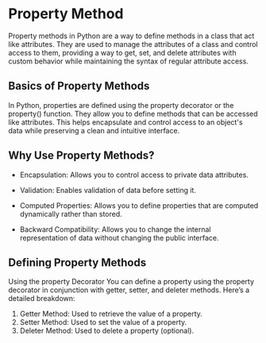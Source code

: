 # Property Method

Property methods in Python are a way to define methods in a class that act like attributes. They are used to manage the attributes of a class and control access to them, providing a way to get, set, and delete attributes with custom behavior while maintaining the syntax of regular attribute access.

## Basics of Property Methods

In Python, properties are defined using the property decorator or the property() function. They allow you to define methods that can be accessed like attributes. This helps encapsulate and control access to an object's data while preserving a clean and intuitive interface.

## Why Use Property Methods?

- Encapsulation: Allows you to control access to private data attributes.

- Validation: Enables validation of data before setting it.

- Computed Properties: Allows you to define properties that are computed dynamically rather than stored.

- Backward Compatibility: Allows you to change the internal representation of data without changing the public interface.

## Defining Property Methods

Using the property Decorator
You can define a property using the property decorator in conjunction with getter, setter, and deleter methods. Here’s a detailed breakdown:

1. Getter Method: Used to retrieve the value of a property.
2. Setter Method: Used to set the value of a property.
3. Deleter Method: Used to delete a property (optional).
